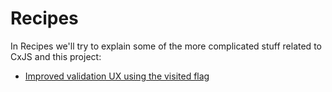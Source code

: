 # Recipes

In Recipes we'll try to explain some of the more complicated stuff related to CxJS and this project:

- [Improved validation UX using the visited flag](./improved-validation-ux-using-visited.md)
